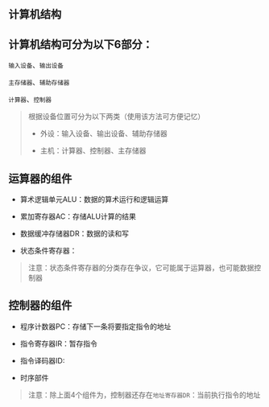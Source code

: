 ## 计算机结构

## 计算机结构可分为以下6部分：

`输入设备`、`输出设备`

`主存储器`、`辅助存储器`

`计算器`、`控制器`

> 根据设备位置可分为以下两类（使用该方法可方便记忆）
>
> - 外设：输入设备、输出设备、辅助存储器
>
> - 主机：计算器、控制器、主存储器



## 运算器的组件

- 算术逻辑单元ALU：数据的算术运行和逻辑运算

- 累加寄存器AC：存储ALU计算的结果

- 数据缓冲存储器DR：数据的读和写

- 状态条件寄存器：

> 注意：状态条件寄存器的分类存在争议，它可能属于运算器，也可能数据控制器



## 控制器的组件

- 程序计数器PC：存储下一条将要指定指令的地址

- 指令寄存器IR：暂存指令

- 指令译码器ID:

- 时序部件

> 注意：除上面4个组件为，控制器还存在`地址寄存器DR`：当前执行指令的地址

